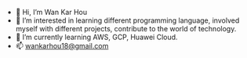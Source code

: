 - 👋 Hi, I’m Wan Kar Hou
- 👀 I’m interested in learning different programming language, involved myself with different projects, contribute to the world of technology.
- 🌱 I’m currently learning AWS, GCP, Huawei Cloud.
- 📫 wankarhou18@gmail.com

<!---
WanKarHou18/WanKarHou18 is a ✨ special ✨ repository because its `README.md` (this file) appears on your GitHub profile.
You can click the Preview link to take a look at your changes.
--->
